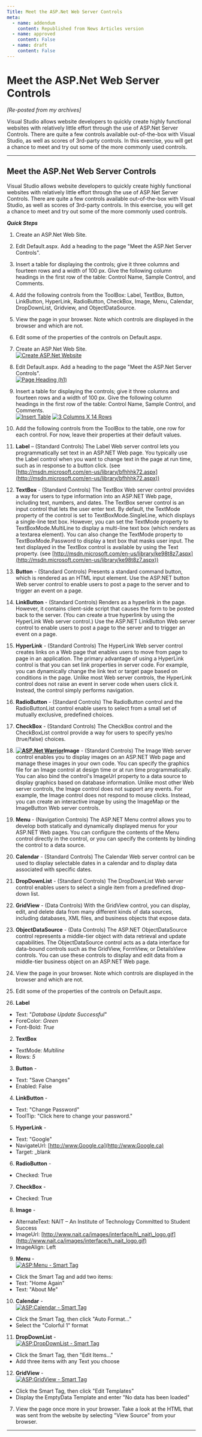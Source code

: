```yaml
---
Title: Meet the ASP.Net Web Server Controls
meta:
  - name: addendum
    content: Republished from News Articles version
  - name: approved
    content: False
  - name: draft
    content: False
---
```

# Meet the ASP.Net Web Server Controls


*[Re-posted from my archives]*

 

Visual Studio allows website developers to quickly create highly functional websites with relatively little effort through the use of ASP.Net Server Controls. There are quite a few controls available out-of-the-box with Visual Studio, as well as scores of 3rd-party controls. In this exercise, you will get a chance to meet and try out some of the more commonly used controls.


---
## Meet the ASP.Net Web Server Controls


Visual Studio allows website developers to quickly create highly functional websites with relatively little effort through the use of ASP.Net Server Controls. There are quite a few controls available out-of-the-box with Visual Studio, as well as scores of 3rd-party controls. In this exercise, you will get a chance to meet and try out some of the more commonly used controls.

 
***Quick Steps***

 
1. Create an ASP.Net Web Site.
2. Edit Default.aspx. Add a heading to the page "Meet the ASP.Net Server Controls".
3. Insert a table for displaying the controls; give it three columns and fourteen rows and a width of 100 px. Give the following column headings in the first row of the table: Control Name, Sample Control, and Comments.
4. Add the following controls from the ToolBox: Label, TextBox, Button, LinkButton, HyperLink, RadioButton, CheckBox, Image, Menu, Calendar, DropDownList, Gridview, and ObjectDataSource.
5. View the page in your browser. Note which controls are displayed in the browser and which are not.
6. Edit some of the properties of the controls on Default.aspx.
 
1. Create an ASP.Net Web Site.        
[![Create ASP.Net Website](/Portals/50/images/%5BProvider%5D/%5BFolderFilePath%5D/WLW/MeettheASP.NetWebServerControls_12185/image_thumb_4.png "Create ASP.Net Website")](/Portals/50/images/%5BProvider%5D/%5BFolderFilePath%5D/WLW/MeettheASP.NetWebServerControls_12185/image_10.png)
2. Edit Default.aspx. Add a heading to the page "Meet the ASP.Net Server Controls".        
[![Page Heading (h1)](/Portals/50/images/%5BProvider%5D/%5BFolderFilePath%5D/WLW/MeettheASP.NetWebServerControls_12185/image_thumb_7.png "Page Heading (h1)")](/Portals/50/images/%5BProvider%5D/%5BFolderFilePath%5D/WLW/MeettheASP.NetWebServerControls_12185/image_16.png)
3. Insert a table for displaying the controls; give it three columns and fourteen rows and a width of 100 px. Give the following column headings in the first row of the table: Control Name, Sample Control, and Comments.        
[![Insert Table](/Portals/50/images/%5BProvider%5D/%5BFolderFilePath%5D/WLW/MeettheASP.NetWebServerControls_12185/image_thumb_5.png "Insert Table")](/Portals/50/images/%5BProvider%5D/%5BFolderFilePath%5D/WLW/MeettheASP.NetWebServerControls_12185/image_12.png) [![3 Columns X 14 Rows](/Portals/50/images/%5BProvider%5D/%5BFolderFilePath%5D/WLW/MeettheASP.NetWebServerControls_12185/image_thumb_6.png "3 Columns X 14 Rows")](/Portals/50/images/%5BProvider%5D/%5BFolderFilePath%5D/WLW/MeettheASP.NetWebServerControls_12185/image_14.png)
4. Add the following controls from the ToolBox to the table, one row for each control. For now, leave their properties at their default values.     
 1. **Label** – (Standard Controls) The Label Web server control lets you programmatically set text in an ASP.NET Web page. You typically use the Label control when you want to change text in the page at run time, such as in response to a button click. (see [http://msdn.microsoft.com/en-us/library/bfhhhk72.aspx](http://msdn.microsoft.com/en-us/library/bfhhhk72.aspx))
 2. **TextBox** - (Standard Controls) The TextBox Web server control provides a way for users to type information into an ASP.NET Web page, including text, numbers, and dates. The TextBox server control is an input control that lets the user enter text. By default, the TextMode property of the control is set to TextBoxMode.SingleLine, which displays a single-line text box. However, you can set the TextMode property to TextBoxMode.MultiLine to display a multi-line text box (which renders as a textarea element). You can also change the TextMode property to TextBoxMode.Password to display a text box that masks user input. The text displayed in the TextBox control is available by using the Text property. (see [http://msdn.microsoft.com/en-us/library/ke98t8z7.aspx](http://msdn.microsoft.com/en-us/library/ke98t8z7.aspx))
 3. **Button** - (Standard Controls) Presents a standard command button, which is rendered as an HTML input element. Use the ASP.NET button Web server control to enable users to post a page to the server and to trigger an event on a page.
 4. **LinkButton** - (Standard Controls) Renders as a hyperlink in the page. However, it contains client-side script that causes the form to be posted back to the server. (You can create a true hyperlink by using the HyperLink Web server control.) Use the ASP.NET LinkButton Web server control to enable users to post a page to the server and to trigger an event on a page.
 5. **HyperLink** - (Standard Controls) The HyperLink Web server control creates links on a Web page that enables users to move from page to page in an application. The primary advantage of using a HyperLink control is that you can set link properties in server code. For example, you can dynamically change the link text or target page based on conditions in the page. Unlike most Web server controls, the HyperLink control does not raise an event in server code when users click it. Instead, the control simply performs navigation.
 6. **RadioButton** - (Standard Controls) The RadioButton control and the RadioButtonList control enable users to select from a small set of mutually exclusive, predefined choices.
 7. **CheckBox** - (Standard Controls) The CheckBox control and the CheckBoxList control provide a way for users to specify yes/no (true/false) choices.
 8. **[![ASP.Net Warrior](/Portals/50/images/%5BProvider%5D/%5BFolderFilePath%5D/WLW/MeettheASP.NetWebServerControls_12185/ASP.Net%20Warrior_thumb.jpg "ASP.Net Warrior")](/Portals/50/images/%5BProvider%5D/%5BFolderFilePath%5D/WLW/MeettheASP.NetWebServerControls_12185/ASP.Net%20Warrior_2.jpg)Image** - (Standard Controls) The Image Web server control enables you to display images on an ASP.NET Web page and manage these images in your own code. You can specify the graphics file for an Image control at design time or at run time programmatically. You can also bind the control's ImageUrl property to a data source to display graphics based on database information. Unlike most other Web server controls, the Image control does not support any events. For example, the Image control does not respond to mouse clicks. Instead, you can create an interactive image by using the ImageMap or the ImageButton Web server controls.
 9. **Menu** - (Navigation Controls) The ASP.NET Menu control allows you to develop both statically and dynamically displayed menus for your ASP.NET Web pages. You can configure the contents of the Menu control directly in the control, or you can specify the contents by binding the control to a data source.
 10. **Calendar** - (Standard Controls) The Calendar Web server control can be used to display selectable dates in a calendar and to display data associated with specific dates.
 11. **DropDownList** - (Standard Controls) The DropDownList Web server control enables users to select a single item from a predefined drop-down list.
 12. **GridView** - (Data Controls) With the GridView control, you can display, edit, and delete data from many different kinds of data sources, including databases, XML files, and business objects that expose data.
 13. **ObjectDataSource** - (Data Controls) The ASP.NET ObjectDataSource control represents a middle-tier object with data retrieval and update capabilities. The ObjectDataSource control acts as a data interface for data-bound controls such as the GridView, FormView, or DetailsView controls. You can use these controls to display and edit data from a middle-tier business object on an ASP.NET Web page.
5. View the page in your browser. Note which controls are displayed in the browser and which are not.
6. Edit some of the properties of the controls on Default.aspx.     
 1. **Label**
  - Text: "*Database Update Successful*"
  - ForeColor: *Green*
  - Font-Bold: *True*
 2. **TextBox**
  - TextMode: *Multiline*
  - Rows: *5*
 3. **Button** -         
  - Text: "Save Changes"
  - Enabled: False
 4. **LinkButton** -         
  - Text: "Change Password"
  - ToolTip: "Click here to change your password."
 5. **HyperLink** -         
  - Text: "Google"
  - NavigateUrl: [http://www.Google.ca](http://www.Google.ca)
  - Target: \_blank
 6. **RadioButton** -         
  - Checked: True
 7. **CheckBox** -         
  - Checked: True
 8. **Image** -         
  - AlternateText: NAIT – An Institute of Technology Committed to Student Success
  - ImageUrl: [http://www.nait.ca/images/interface/h\_nait\_logo.gif](http://www.nait.ca/images/interface/h_nait_logo.gif)
  - ImageAlign: Left
 9. **Menu** -             
[![ASP:Menu - Smart Tag](/Portals/50/images/%5BProvider%5D/%5BFolderFilePath%5D/WLW/MeettheASP.NetWebServerControls_12185/image_thumb_3.png "ASP:Menu - Smart Tag")](/Portals/50/images/%5BProvider%5D/%5BFolderFilePath%5D/WLW/MeettheASP.NetWebServerControls_12185/image_8.png)
  - Click the Smart Tag and add two items:             
   - Text: "Home Again"
   - Text: "About Me"
 10. **Calendar** -             
[![ASP:Calendar - Smart Tag](/Portals/50/images/%5BProvider%5D/%5BFolderFilePath%5D/WLW/MeettheASP.NetWebServerControls_12185/image_thumb_2.png "ASP:Calendar - Smart Tag")](/Portals/50/images/%5BProvider%5D/%5BFolderFilePath%5D/WLW/MeettheASP.NetWebServerControls_12185/image_6.png)
  - Click the Smart Tag, then click "Auto Format…"
  - Select the "Colorful 1" format
 11. **DropDownList** -             
[![ASP:DropDownList - Smart Tag](/Portals/50/images/%5BProvider%5D/%5BFolderFilePath%5D/WLW/MeettheASP.NetWebServerControls_12185/image_thumb_1.png "ASP:DropDownList - Smart Tag")](/Portals/50/images/%5BProvider%5D/%5BFolderFilePath%5D/WLW/MeettheASP.NetWebServerControls_12185/image_4.png)
  - Click the Smart Tag, then "Edit Items…"
  - Add three items with any Text you choose
 12. **GridView** -             
[![ASP:GridView - Smart Tag](/Portals/50/images/%5BProvider%5D/%5BFolderFilePath%5D/WLW/MeettheASP.NetWebServerControls_12185/image_thumb.png "ASP:GridView - Smart Tag")](/Portals/50/images/%5BProvider%5D/%5BFolderFilePath%5D/WLW/MeettheASP.NetWebServerControls_12185/image_2.png)
  - Click the Smart Tag, then click "Edit Templates"
  - Display the EmptyData Template and enter "No data has been loaded"
7. View the page once more in your browser. Take a look at the HTML that was sent from the website by selecting "View Source" from your browser.

 



---
